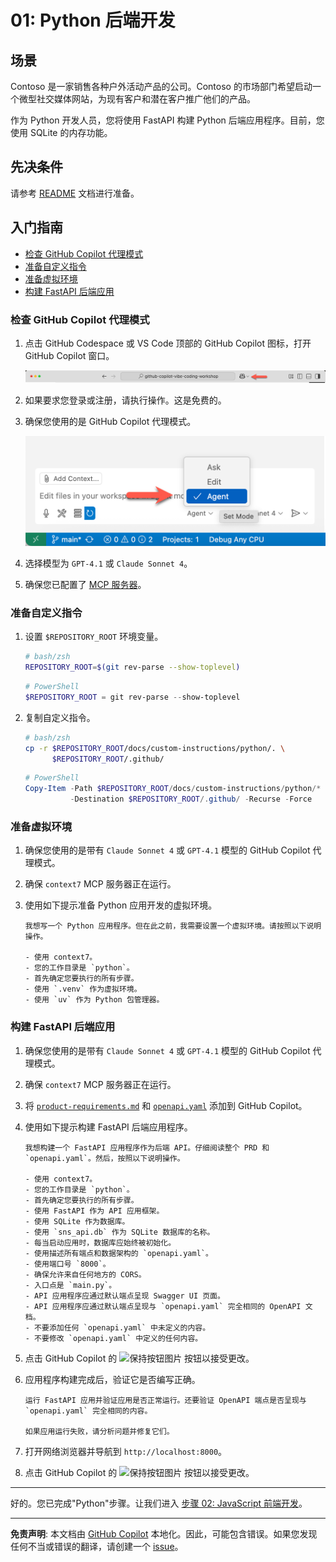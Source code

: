 # 01: Python 后端开发

## 场景

Contoso 是一家销售各种户外活动产品的公司。Contoso 的市场部门希望启动一个微型社交媒体网站，为现有客户和潜在客户推广他们的产品。

作为 Python 开发人员，您将使用 FastAPI 构建 Python 后端应用程序。目前，您使用 SQLite 的内存功能。

## 先决条件

请参考 [README](../README.md) 文档进行准备。

## 入门指南

- [检查 GitHub Copilot 代理模式](#检查-github-copilot-代理模式)
- [准备自定义指令](#准备自定义指令)
- [准备虚拟环境](#准备虚拟环境)
- [构建 FastAPI 后端应用](#构建-fastapi-后端应用)

### 检查 GitHub Copilot 代理模式

1. 点击 GitHub Codespace 或 VS Code 顶部的 GitHub Copilot 图标，打开 GitHub Copilot 窗口。

   ![打开 GitHub Copilot Chat](../../../docs/images/setup-02.png)

1. 如果要求您登录或注册，请执行操作。这是免费的。
1. 确保您使用的是 GitHub Copilot 代理模式。

   ![GitHub Copilot 代理模式](../../../docs/images/setup-03.png)

1. 选择模型为 `GPT-4.1` 或 `Claude Sonnet 4`。
1. 确保您已配置了 [MCP 服务器](./00-setup.md#设置-mcp-服务器)。

### 准备自定义指令

1. 设置 `$REPOSITORY_ROOT` 环境变量。

   ```bash
   # bash/zsh
   REPOSITORY_ROOT=$(git rev-parse --show-toplevel)
   ```

   ```powershell
   # PowerShell
   $REPOSITORY_ROOT = git rev-parse --show-toplevel
   ```

1. 复制自定义指令。

    ```bash
    # bash/zsh
    cp -r $REPOSITORY_ROOT/docs/custom-instructions/python/. \
          $REPOSITORY_ROOT/.github/
    ```

    ```powershell
    # PowerShell
    Copy-Item -Path $REPOSITORY_ROOT/docs/custom-instructions/python/* `
              -Destination $REPOSITORY_ROOT/.github/ -Recurse -Force
    ```

### 准备虚拟环境

1. 确保您使用的是带有 `Claude Sonnet 4` 或 `GPT-4.1` 模型的 GitHub Copilot 代理模式。
1. 确保 `context7` MCP 服务器正在运行。
1. 使用如下提示准备 Python 应用开发的虚拟环境。

    ```text
    我想写一个 Python 应用程序。但在此之前，我需要设置一个虚拟环境。请按照以下说明操作。
    
    - 使用 context7。
    - 您的工作目录是 `python`。
    - 首先确定您要执行的所有步骤。
    - 使用 `.venv` 作为虚拟环境。
    - 使用 `uv` 作为 Python 包管理器。
    ```

### 构建 FastAPI 后端应用

1. 确保您使用的是带有 `Claude Sonnet 4` 或 `GPT-4.1` 模型的 GitHub Copilot 代理模式。
1. 确保 `context7` MCP 服务器正在运行。
1. 将 [`product-requirements.md`](../product-requirements.md) 和 [`openapi.yaml`](../openapi.yaml) 添加到 GitHub Copilot。
1. 使用如下提示构建 FastAPI 后端应用程序。

    ```text
    我想构建一个 FastAPI 应用程序作为后端 API。仔细阅读整个 PRD 和 `openapi.yaml`。然后，按照以下说明操作。
    
    - 使用 context7。
    - 您的工作目录是 `python`。
    - 首先确定您要执行的所有步骤。
    - 使用 FastAPI 作为 API 应用框架。
    - 使用 SQLite 作为数据库。
    - 使用 `sns_api.db` 作为 SQLite 数据库的名称。
    - 每当启动应用时，数据库应始终被初始化。
    - 使用描述所有端点和数据架构的 `openapi.yaml`。
    - 使用端口号 `8000`。
    - 确保允许来自任何地方的 CORS。
    - 入口点是 `main.py`。
    - API 应用程序应通过默认端点呈现 Swagger UI 页面。
    - API 应用程序应通过默认端点呈现与 `openapi.yaml` 完全相同的 OpenAPI 文档。
    - 不要添加任何 `openapi.yaml` 中未定义的内容。
    - 不要修改 `openapi.yaml` 中定义的任何内容。
    ```

1. 点击 GitHub Copilot 的 ![保持按钮图片](https://img.shields.io/badge/keep-blue) 按钮以接受更改。
1. 应用程序构建完成后，验证它是否编写正确。

    ```text
    运行 FastAPI 应用并验证应用是否正常运行。还要验证 OpenAPI 端点是否呈现与 `openapi.yaml` 完全相同的内容。

    如果应用运行失败，请分析问题并修复它们。
    ```

1. 打开网络浏览器并导航到 `http://localhost:8000`。
1. 点击 GitHub Copilot 的 ![保持按钮图片](https://img.shields.io/badge/keep-blue) 按钮以接受更改。

---

好的。您已完成"Python"步骤。让我们进入 [步骤 02: JavaScript 前端开发](./02-javascript.md)。

---

**免责声明**: 本文档由 [GitHub Copilot](https://docs.github.com/copilot/about-github-copilot/what-is-github-copilot) 本地化。因此，可能包含错误。如果您发现任何不当或错误的翻译，请创建一个 [issue](https://github.com/microsoft/github-copilot-vibe-coding-workshop/issues/new)。
